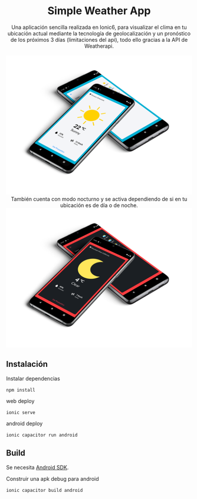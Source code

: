 <h1 align="center">
  Simple Weather App
</h1>

<div align="center">
Una aplicación sencilla realizada en Ionic6, para visualizar el clima en tu ubicación actual mediante la tecnología de geolocalización y un pronóstico de los próximos 3 días (limitaciones del api), todo ello gracias a la API de Weatherapi.

</br>
</div>

</br>

<div align="center">
<a href="https://felipevogtf.github.io/Simple-Weather-App/">
<img alt="Logo" src="https://raw.githubusercontent.com/felipevogtf/Simple-Weather-App/main/resources/demo-light.png" width="700" />
</a>
</div>

<div align="center">
También cuenta con modo nocturno y se activa dependiendo de si en tu ubicación es de día o de noche.
<a href="https://felipevogtf.github.io/Simple-Weather-App/">
<img alt="Logo" src="https://raw.githubusercontent.com/felipevogtf/Simple-Weather-App/main/resources/demo-dark.png" width="700" />
</a>
</div>

## Instalación

Instalar dependencias

```
npm install
```

web deploy

```
ionic serve
```

android deploy

```
ionic capacitor run android
```

## Build

Se necesita [Android SDK](https://developer.android.com/studio/).

Construir una apk debug para android

```
ionic capacitor build android
```
